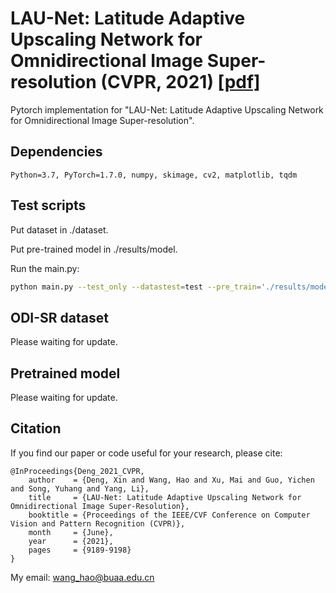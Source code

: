 #  LAU-Net: Latitude Adaptive Upscaling Network for Omnidirectional Image Super-resolution (CVPR, 2021) [[pdf]](https://openaccess.thecvf.com/content/CVPR2021/html/Deng_LAU-Net_Latitude_Adaptive_Upscaling_Network_for_Omnidirectional_Image_Super-Resolution_CVPR_2021_paper.html)

Pytorch implementation for "LAU-Net: Latitude Adaptive Upscaling Network for Omnidirectional Image Super-resolution".


## Dependencies
```
Python=3.7, PyTorch=1.7.0, numpy, skimage, cv2, matplotlib, tqdm
```

## Test scripts
Put dataset in ./dataset.

Put pre-trained model in ./results/model.

Run the main.py:
```bash
python main.py --test_only --datastest=test --pre_train='./results/model/model_best.pt'
```


## ODI-SR dataset

Please waiting for update.

## Pretrained model

Please waiting for update.

## Citation

If you find our paper or code useful for your research, please cite:

```
@InProceedings{Deng_2021_CVPR,
    author    = {Deng, Xin and Wang, Hao and Xu, Mai and Guo, Yichen and Song, Yuhang and Yang, Li},
    title     = {LAU-Net: Latitude Adaptive Upscaling Network for Omnidirectional Image Super-Resolution},
    booktitle = {Proceedings of the IEEE/CVF Conference on Computer Vision and Pattern Recognition (CVPR)},
    month     = {June},
    year      = {2021},
    pages     = {9189-9198}
}
```
My email: wang_hao@buaa.edu.cn
